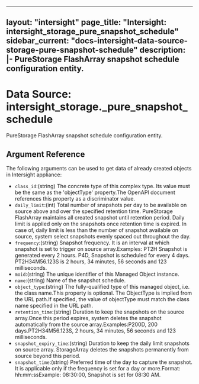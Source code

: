 
---
layout: "intersight"
page_title: "Intersight: intersight_storage_pure_snapshot_schedule"
sidebar_current: "docs-intersight-data-source-storage-pure-snapshot-schedule"
description: |-
PureStorage FlashArray snapshot schedule configuration entity.
---

# Data Source: intersight_storage._pure_snapshot_schedule
PureStorage FlashArray snapshot schedule configuration entity.
## Argument Reference
The following arguments can be used to get data of already created objects in Intersight appliance:
* `class_id`:(string) The concrete type of this complex type. Its value must be the same as the 'objectType' property.The OpenAPI document references this property as a discriminator value. 
* `daily_limit`:(int) Total number of snapshots per day to be available on source above and over the specified retention time. PureStorage FlashArray maintains all created snapshot until retention period. Daily limit is applied only on the snapshots once retention time is expired. In case of, daily limit is less than the number of snapshot available on source, system select snapshots evenly spaced out throughout the day. 
* `frequency`:(string) Snapshot frequency. It is an interval at which snapshot is set to trigger on source array.Examples:    PT2H Snapshot is generated every 2 hours.    P4D, Snapshot is scheduled for every 4 days.    PT2H34M56.123S is 2 hours, 34 minutes, 56 seconds and 123 milliseconds. 
* `moid`:(string) The unique identifier of this Managed Object instance. 
* `name`:(string) Name of the snapshot schedule. 
* `object_type`:(string) The fully-qualified type of this managed object, i.e. the class name.This property is optional. The ObjectType is implied from the URL path.If specified, the value of objectType must match the class name specified in the URL path. 
* `retention_time`:(string) Duration to keep the snapshots on the source array.Once this period expires, system deletes the snapshot automatically from the source array.Examples:P200D,  200 days.PT2H34M56.123S, 2 hours, 34 minutes, 56 seconds and 123 milliseconds. 
* `snapshot_expiry_time`:(string) Duration to keep the daily limit snapshots on source array. StorageArray deletes the snapshots permanently from source beyond this period. 
* `snapshot_time`:(string) Preferred time of the day to capture the snapshot. It is applicable only if the frequency is set for a day or more.Format: hh:mm:ssExample: 08:30:00, Snapshot is set for 08:30 AM. 
